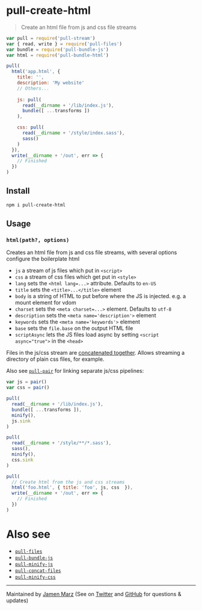 
# pull-create-html

> Create an html file from js and css file streams

```js
var pull = require('pull-stream')
var { read, write } = require('pull-files')
var bundle = require('pull-bundle-js')
var html = require('pull-bundle-html')

pull(
  html('app.html', {
    title: '',
    description: 'My website'
    // Others...
  
    js: pull(
      read(__dirname + '/lib/index.js'),
      bundle([ ...transforms ])
    ),

    css: pull(
      read(__dirname + '/style/index.sass'),
      sass()
    )
  }),
  write(__dirname + '/out', err => {
    // Finished
  })
)
```


## Install

```sh
npm i pull-create-html
```

## Usage

### `html(path?, options)`

Creates an html file from js and css file streams, with several options configure the boilerplate html

 - `js` a stream of js files which put in `<script>`
 - `css` a stream of css files which get put in `<style>`
 - `lang` sets the `<html lang=...>` attribute.  Defaults to `en-US`
 - `title` sets the `<title>...</title>` element
 - `body` is a string of HTML to put before where the JS is injected.  e.g. a mount element for vdom
 - `charset` sets the `<meta charset=...>` element.  Defaults to `utf-8`
 - `description` sets the `<meta name='description'>` element
 - `keywords` sets the `<meta name='keywords'>` element
 - `base` sets the `file.base` on the output HTML file
 - `scriptAsync` lets the JS files load async by setting `<script async="true">` in the `<head>`

Files in the js/css stream are [concatenated together](https://github.com/jamen/pull-concat-files).  Allows streaming a directory of plain css files, for example.

Also see [`pull-pair`](https://github.com/pull-stream/pull-pair) for linking separate js/css pipelines:

```js
var js = pair()
var css = pair()

pull(
  read(__dirname + '/lib/index.js'),
  bundle([ ...transforms ]),
  minify(),
  js.sink
)

pull(
  read(__dirname + '/style/**/*.sass'),
  sass(),
  minify(),
  css.sink
)

pull(
  // Create html from the js and css streams
  html('foo.html', { title: 'foo', js, css  }),
  write(__dirname + '/out', err => {
    // Finished
  })
)
```


# Also see

 - [`pull-files`](https://github.com/jamen/pull-files)
 - [`pull-bundle-js`](https://github.com/jamen/pull-bundle-js)
 - [`pull-minify-js`](https://github.com/jamen/pull-minify-js)
 - [`pull-concat-files`](https://github.com/jamen/pull-concat-files)
 - [`pull-minify-css`](https://github.com/jamen/pull-minify-css)

---

Maintained by [Jamen Marz](https://git.io/jamen) (See on [Twitter](https://twitter.com/jamenmarz) and [GitHub](https://github.com/jamen) for questions & updates)


